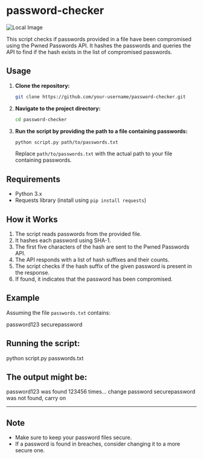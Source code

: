 # password-checker
![Local Image](images/privacy.jpg)

This script checks if passwords provided in a file have been compromised using the Pwned Passwords API. It hashes the passwords and queries the API to find if the hash exists in the list of compromised passwords.

## Usage

1. **Clone the repository:**

    ```bash
    git clone https://github.com/your-username/password-checker.git
    ```

2. **Navigate to the project directory:**

    ```bash
    cd password-checker
    ```

3. **Run the script by providing the path to a file containing passwords:**

    ```bash
    python script.py path/to/passwords.txt
    ```

    Replace `path/to/passwords.txt` with the actual path to your file containing passwords.

## Requirements

- Python 3.x
- Requests library (install using `pip install requests`)

## How it Works

1. The script reads passwords from the provided file.
2. It hashes each password using SHA-1.
3. The first five characters of the hash are sent to the Pwned Passwords API.
4. The API responds with a list of hash suffixes and their counts.
5. The script checks if the hash suffix of the given password is present in the response.
6. If found, it indicates that the password has been compromised.

## Example

Assuming the file `passwords.txt` contains:

password123
securepassword

## Running the script:

python script.py passwords.txt

## The output might be:

password123 was found 123456 times... change password
securepassword was not found, carry on

---

## Note

- Make sure to keep your password files secure.
- If a password is found in breaches, consider changing it to a more secure one.
